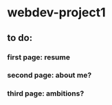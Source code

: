 # webdev-project1
 ## to do:
 ### first page: resume
 ### second page: about me?
 ### third page: ambitions?
